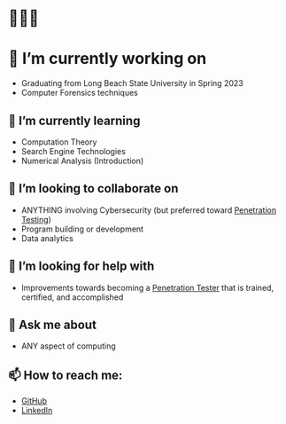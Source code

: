 # 👨🏻‍💻
# 🔭 I’m currently working on
- Graduating from Long Beach State University in Spring 2023
- Computer Forensics techniques
## 🌱 I’m currently learning
- Computation Theory
- Search Engine Technologies
- Numerical Analysis (Introduction)
## 👯 I’m looking to collaborate on
- ANYTHING involving Cybersecurity (but preferred toward [Penetration Testing](https://en.wikipedia.org/wiki/Penetration_test))
- Program building or development
- Data analytics
## 🤔 I’m looking for help with
- Improvements towards becoming a [Penetration Tester](https://www.offensive-security.com/pwk-oscp/) that is trained, certified, and accomplished
## 💬 Ask me about
- ANY aspect of computing
## 📫 How to reach me:
- [GitHub](https://github.com/gitMarv23)
- [LinkedIn](https://www.linkedin.com/in/marvin-barajas/)

